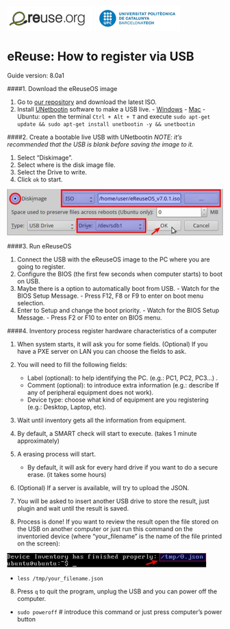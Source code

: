 ![eReuselogo](./images/eReuse_logo_200.png)
![UPClogo](./images/UPC_logo_200.png)

# eReuse: How to register via USB 

Guide version: 8.0a1

####1. Download the eReuseOS image
  1. Go to [our repository](https://github.com/eReuse/Device-Inventory/releases/latest) and download the latest ISO.
  2. Install [UNetbootin](https://unetbootin.github.io/) software to make a USB live.
    - [Windows](https://launchpad.net/unetbootin/trunk/613/+download/unetbootin-windows-613.exe)
    - [Mac](https://launchpad.net/unetbootin/trunk/613/+download/unetbootin-mac-613.zip)
    - Ubuntu: open the terminal `Ctrl + Alt + T` and execute `sudo apt-get update && sudo apt-get install unetbootin -y && unetbootin`

####2. Create a bootable live USB with UNetbootin
*NOTE: it’s recommended that the USB is blank before saving the image to it.*
  1. Select “Diskimage”.
  2. Select where is the disk image file.
  3. Select the Drive to write.
  4. Click `ok` to start.

  ![UNetbootinexample](./images/UNetbootin_example.png)

####3. Run eReuseOS
  1. Connect the USB with the eReuseOS image to the PC where you are going to register.
  2. Configure the BIOS (the first few seconds when computer starts) to boot on USB.
  1. Maybe there is a option to automatically boot from USB.
    - Watch for the BIOS Setup Message.
    - Press F12, F8 or F9 to enter on boot menu selection.
  2. Enter to Setup and change the boot priority.
    - Watch for the BIOS Setup Message. 
    - Press F2 or F10 to enter on BIOS menu. 

####4. Inventory process register hardware characteristics of a computer
1. When system starts, it will ask you for some fields.
   (Optional) If you have a PXE server on LAN you can choose the fields to ask.

2. You will need to fill the following fields:
   - Label (optional): to help identifying the PC. (e.g.: PC­1, PC­2, PC­3...) .
   - Comment (optional): to introduce extra information (e.g.: describe If any of peripheral equipment does not work).
   - Device type: choose what kind of equipment are you registering (e.g.: Desktop, Laptop, etc).

3. Wait until inventory gets all the information from equipment.

4. By default, a SMART check will start to execute. (takes 1 minute approximately)

5. A erasing process will start.
    - By default, it will ask for every hard drive if you want to do a secure erase. (it takes some hours)
    
6. (Optional) If a server is available, will try to upload the JSON.

5. You will be asked to insert another USB drive to store the result, just plug­in and wait until the result is saved.

7. Process is done! If you want to review the result open the file stored on the USB on another computer or just run this command on the inventoried device (where “your_filename” is the name of the file printed on the screen):

  ![jsondevice](./images/json_device-inventory.png)
  - `less /tmp/your_filename.json`

8. Press `q` to quit the program, unplug the USB and you can power off the computer.
  - `sudo poweroff`  # introduce this command or just press computer’s power button 

